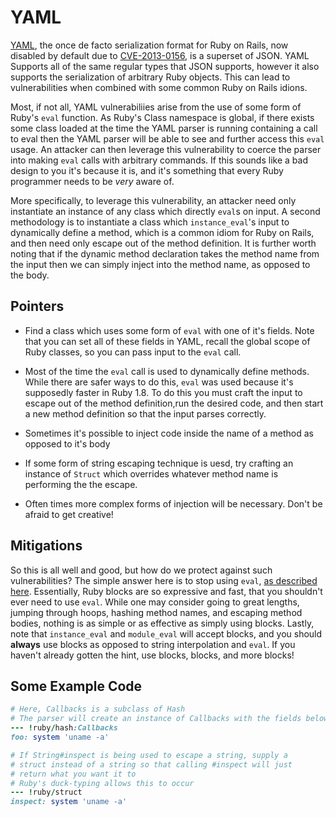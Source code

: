 # YAML

[YAML](http://www.yaml.org), the once de facto serialization format for Ruby on Rails, now disabled by default due to [CVE-2013-0156]([https://cve.mitre.org/cgi-bin/cvename.cgi?name=CVE-2013-0156), is a superset of JSON.  YAML Supports all of the same regular types that JSON supports, however it also supports the serialization of arbitrary Ruby objects.  This can lead to vulnerabilities when combined with some common Ruby on Rails idions.

Most, if not all, YAML vulnerabiliies arise from the use of some form of Ruby's `eval` function. As Ruby's Class namespace is global, if there exists some class loaded at the time the YAML parser is running containing a call to eval then the YAML parser will be able to see and further access this `eval` usage. An attacker can then leverage this vulnerability to coerce the parser into making `eval` calls with arbitrary commands. If this sounds like a bad design to you it's because it is, and it's something that every Ruby programmer needs to be *very* aware of.

More specifically, to leverage this vulnerability, an attacker need only instantiate an instance of any class which directly `eval`s on input. A second methodology is to instantiate a class which `instance_eval`'s input to dynamically define a method, which is a common idiom for Ruby on Rails, and then need only escape out of the method definition. It is further worth noting that if the dynamic method declaration takes the method name from the input then we can simply inject into the method name, as opposed to the body.

## Pointers

* Find a class which uses some form of `eval` with one of it's fields. Note that you can set all of these fields in YAML, recall the global scope of Ruby classes, so you can pass input to the `eval` call.

* Most of the time the `eval` call is used to dynamically define methods. While there are safer ways to do this, `eval` was used because it's supposedly faster in Ruby 1.8.  To do this you must craft the input to escape out of the method definition,run the desired code, and then start a new method definition so that the input parses correctly.

* Sometimes it's possible to inject code inside the name of a method as opposed to it's body

* If some form of string escaping technique is uesd, try crafting an instance of `Struct` which overrides whatever method name is performing the the escape.

* Often times more complex forms of injection will be necessary.  Don't be afraid to get creative!

## Mitigations
So this is all well and good, but how do we protect against such vulnerabilities?  The simple answer here is to stop using `eval`, [as described here](http://postmodern.github.io/2013/03/07/its-simple-we-kill-eval.html). Essentially, Ruby blocks are so expressive and fast, that you shouldn't ever need to use `eval`.  While one may consider going to great lengths, jumping through hoops, hashing method names, and escaping method bodies, nothing is as simple or as effective as simply using blocks. Lastly, note that `instance_eval` and `module_eval` will accept blocks, and you should **always** use blocks as opposed to string interpolation and `eval`. If you haven't already gotten the hint, use blocks, blocks, and more blocks!

## Some Example Code
```ruby
# Here, Callbacks is a subclass of Hash
# The parser will create an instance of Callbacks with the fields below
--- !ruby/hash:Callbacks
foo: system 'uname -a'

# If String#inspect is being used to escape a string, supply a
# struct instead of a string so that calling #inspect will just
# return what you want it to
# Ruby's duck-typing allows this to occur
--- !ruby/struct
inspect: system 'uname -a'
```



